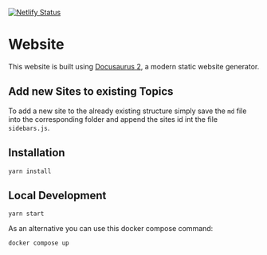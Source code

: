 [![Netlify Status](https://api.netlify.com/api/v1/badges/b82a23f7-d8c7-4025-af18-a46586e89ed0/deploy-status)](https://app.netlify.com/sites/zitadel-docs/deploys)

# Website

This website is built using [Docusaurus 2](https://v2.docusaurus.io/), a modern static website generator.

## Add new Sites to existing Topics

To add a new site to the already existing structure simply save the `md` file into the corresponding folder and append the sites id int the file `sidebars.js`.

## Installation

```console
yarn install
```

## Local Development

```console
yarn start
```

As an alternative you can use this docker compose command:

```console
docker compose up
```

